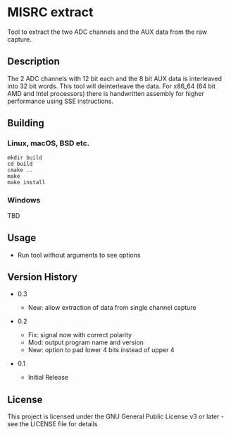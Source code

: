 # MISRC extract

Tool to extract the two ADC channels and the AUX data from the raw capture.

## Description

The 2 ADC channels with 12 bit each and the 8 bit AUX data is interleaved into 32 bit words.
This tool will deinterleave the data. For x86_64 (64 bit AMD and Intel processors)
there is handwritten assembly for higher performance using SSE instructions.

## Building

### Linux, macOS, BSD etc.

```
mkdir build
cd build
cmake ..
make
make install
```

### Windows

TBD

## Usage

* Run tool without arguments to see options

## Version History
* 0.3
    * New: allow extraction of data from single channel capture

* 0.2
    * Fix: signal now with correct polarity
    * Mod: output program name and version
    * New: option to pad lower 4 bits instead of upper 4

* 0.1
    * Initial Release

## License

This project is licensed under the GNU General Public License v3 or later - see the LICENSE file for details
